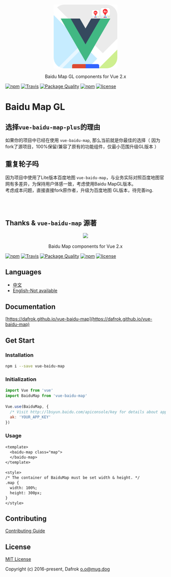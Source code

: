 <p align="center">
  <img src="https://raw.githubusercontent.com/ronliruonan/vue-baidu-mapgl/static_site/favicon.png" width="200px">
</p>
<p align="center">Baidu Map GL components for Vue 2.x</p>

[![npm](https://img.shields.io/npm/v/vue-baidu-map-plus.svg)]()
[![Travis](https://img.shields.io/travis/ronliruonan/vue-baidu-map-plus.svg)]()
[![Package Quality](https://npm.packagequality.com/shield/vue-baidu-map-plus.svg)](http://packagequality.com/#?package=vue-baidu-map-plus)
[![npm](https://img.shields.io/npm/dm/vue-baidu-map-plus.svg)]()
[![license](https://img.shields.io/github/license/ronliruonan/vue-baidu-mapgl.svg)]()

# Baidu Map GL
## 选择`vue-baidu-map-plus`的理由
如果你的项目中已经在使用 `vue-baidu-map`, 那么当前就是你最佳的选择（ 因为fork了源项目，100%保留/兼容了原有的功能组件，仅最小范围升级GL版本 ）      

## 重复轮子吗
因为项目中使用了Lite版本百度地图 `vue-baidu-map`，与业务实际对照百度地图官网有多差异，为保持用户体感一致，考虑使用Baidu MapGL版本。    
考虑成本问题，直接直接fork原作者，升级为百度地图 GL版本，待完善ing.    


<br>
<br>

## Thanks & `vue-baidu-map` 源著
<p align="center">
  <img src="https://dafrok.github.io/vue-baidu-map/favicon.png" width="200px">
</p>
<p align="center">Baidu Map components for Vue 2.x</p>

[![npm](https://img.shields.io/npm/v/vue-baidu-map.svg)]()
[![Travis](https://img.shields.io/travis/Dafrok/vue-baidu-map.svg)]()
[![Package Quality](https://npm.packagequality.com/shield/vue-baidu-map.svg)](http://packagequality.com/#?package=vue-baidu-map)
[![npm](https://img.shields.io/npm/dm/vue-baidu-map.svg)]()
[![license](https://img.shields.io/github/license/dafrok/vue-baidu-map.svg)]()

## Languages

- [中文](https://github.com/Dafrok/vue-baidu-map/blob/master/README.zh.md)
- [English-Not available](https://github.com/Dafrok/vue-baidu-map/blob/master/README.md)

## Documentation

[https://dafrok.github.io/vue-baidu-map](https://dafrok.github.io/vue-baidu-map)

## Get Start

### Installation

```bash
npm i --save vue-baidu-map
```

### Initialization

```javascript
import Vue from 'vue'
import BaiduMap from 'vue-baidu-map'

Vue.use(BaiduMap, {
  /* Visit http://lbsyun.baidu.com/apiconsole/key for details about app key. */
  ak: 'YOUR_APP_KEY'
})
```

### Usage

```vue
<template>
  <baidu-map class="map">
  </baidu-map>
</template>

<style>
/* The container of BaiduMap must be set width & height. */
.map {
  width: 100%;
  height: 300px;
}
</style>
```

## Contributing

[Contributing Guide](https://github.com/Dafrok/vue-baidu-map/blob/master/CONTRIBUTING.md)


## License

[MIT License](https://opensource.org/licenses/MIT)

Copyright (c) 2016-present, Dafrok <o.o@mug.dog>
